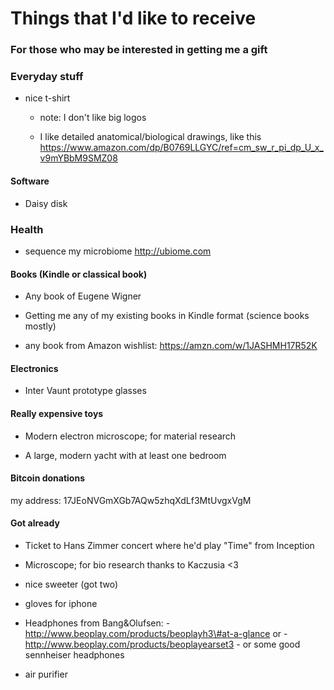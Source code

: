 Things that I'd like to receive
===============================

### For those who may be interested in getting me a gift

### Everyday stuff

-   nice t-shirt

    -   note: I don't like big logos

    -   I like detailed anatomical/biological drawings, like this https://www.amazon.com/dp/B0769LLGYC/ref=cm_sw_r_pi_dp_U_x_v9mYBbM9SMZ08

#### Software

-   Daisy disk

### Health

-   sequence my microbiome http://ubiome.com

#### Books (Kindle or classical book)

-	Any book of Eugene Wigner

-   Getting me any of my existing books in Kindle format (science books mostly)

-   any book from Amazon wishlist: https://amzn.com/w/1JASHMH17R52K

#### Electronics

-   Inter Vaunt prototype glasses

#### Really expensive toys

-   Modern electron microscope; for material research

-   A large, modern yacht with at least one bedroom

#### Bitcoin donations

my address: 17JEoNVGmXGb7AQw5zhqXdLf3MtUvgxVgM

#### Got already

-   Ticket to Hans Zimmer concert where he'd play "Time" from Inception

-   Microscope; for bio research thanks to Kaczusia \<3

-   nice sweeter (got two)

-   gloves for iphone

-   Headphones from Bang&Olufsen: -
    http://www.beoplay.com/products/beoplayh3\#at-a-glance or -
    http://www.beoplay.com/products/beoplayearset3 - or some good sennheiser
    headphones

-   air purifier
